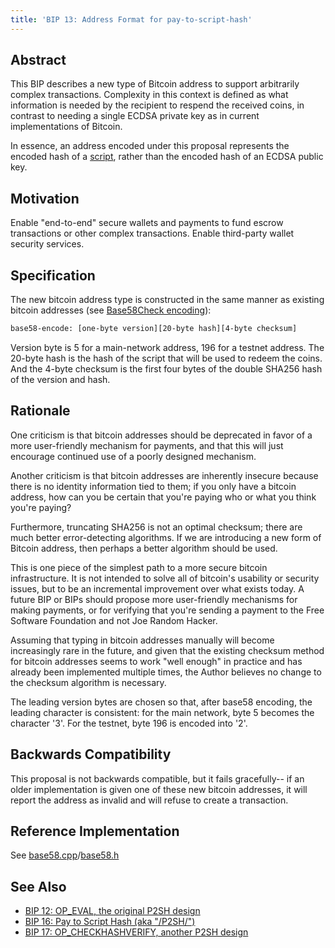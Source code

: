 ```yaml
---
title: 'BIP 13: Address Format for pay-to-script-hash'
---
```


## Abstract

This BIP describes a new type of Bitcoin address to support arbitrarily complex transactions. Complexity in this context is defined as what information is needed by the recipient to respend the received coins, in contrast to needing a single ECDSA private key as in current implementations of Bitcoin.

In essence, an address encoded under this proposal represents the encoded hash of a [script](https://en.bitcoin.it/wiki/Script), rather than the encoded hash of an ECDSA public key.

## Motivation

Enable "end-to-end" secure wallets and payments to fund escrow transactions or other complex transactions. Enable third-party wallet security services.

## Specification

The new bitcoin address type is constructed in the same manner as existing bitcoin addresses (see [Base58Check encoding](https://en.bitcoin.it/Base58Check_encoding)):

```sh
base58-encode: [one-byte version][20-byte hash][4-byte checksum]
```

Version byte is 5 for a main-network address, 196 for a testnet address.
The 20-byte hash is the hash of the script that will be used to redeem the coins.
And the 4-byte checksum is the first four bytes of the double SHA256 hash of the version and hash.

## Rationale

One criticism is that bitcoin addresses should be deprecated in favor of a more user-friendly mechanism for payments, and that this will just encourage continued use of a poorly designed mechanism.

Another criticism is that bitcoin addresses are inherently insecure because there is no identity information tied to them; if you only have a bitcoin address, how can you be certain that you're paying who or what you think you're paying?

Furthermore, truncating SHA256 is not an optimal checksum; there are much better error-detecting algorithms. If we are introducing a new form of Bitcoin address, then perhaps a better algorithm should be used.

This is one piece of the simplest path to a more secure bitcoin infrastructure. It is not intended to solve all of bitcoin's usability or security issues, but to be an incremental improvement over what exists today. A future BIP or BIPs should propose more user-friendly mechanisms for making payments, or for verifying that you're sending a payment to the Free Software Foundation and not Joe Random Hacker.

Assuming that typing in bitcoin addresses manually will become increasingly rare in the future, and given that the existing checksum method for bitcoin addresses seems to work "well enough" in practice and has already been implemented multiple times, the Author believes no change to the checksum algorithm is necessary.

The leading version bytes are chosen so that, after base58 encoding, the leading character is consistent: for the main network, byte 5 becomes the character '3'. For the testnet, byte 196 is encoded into '2'.

## Backwards Compatibility

This proposal is not backwards compatible, but it fails gracefully-- if an older implementation is given one of these new bitcoin addresses, it will report the address as invalid and will refuse to create a transaction.

## Reference Implementation

See [base58.cpp](https://github.com/bitcoin/bitcoin/blob/master/src/base58.cpp)/[base58.h](https://github.com/bitcoin/bitcoin/blob/master/src/base58.h)

## See Also

- [BIP 12: OP_EVAL, the original P2SH design](https://github.com/bitcoin/bips/blob/master/bip-0012.mediawiki)
- [BIP 16: Pay to Script Hash (aka "/P2SH/")](/docs/bips/16)
- [BIP 17: OP_CHECKHASHVERIFY, another P2SH design](https://github.com/bitcoin/bips/blob/master/bip-0017.mediawiki)
